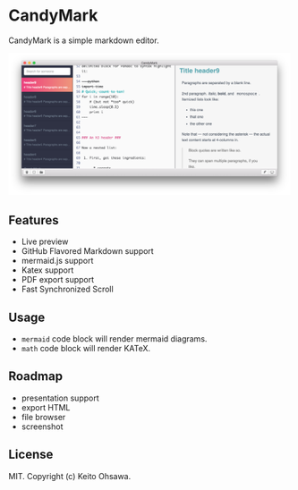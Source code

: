 # CandyMark
CandyMark is a simple markdown editor.

![](./screen.png)

## Features
- Live preview
- GitHub Flavored Markdown support
- mermaid.js support
- Katex support
- PDF export support
- Fast Synchronized Scroll

## Usage
- `mermaid` code block will render mermaid diagrams.
- `math` code block will render KATeX.

## Roadmap
- presentation support
- export HTML
- file browser
- screenshot

## License
MIT. Copyright (c) Keito Ohsawa.
